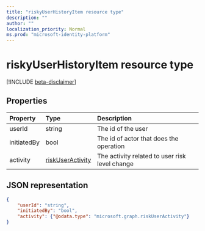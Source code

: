 ```yaml
---
title: "riskyUserHistoryItem resource type"
description: ""
author: ""
localization_priority: Normal
ms.prod: "microsoft-identity-platform"
---
```


# riskyUserHistoryItem resource type

[!INCLUDE [beta-disclaimer](../../includes/beta-disclaimer.md)]

## Properties

| Property       | Type    | Description |
|:---------------|:--------|:------------|
| userId         | string  | The id of the user |
| initiatedBy    | bool    | The id of actor that does the operation |
| activity       | [riskUserActivity](riskuseractivity.md)| The activity related to user risk level change | 

## JSON representation

<!-- {
  "blockType": "resource",
  "optionalProperties": [ ],
  "@odata.type": "microsoft.graph.riskyUserHistoryItem",
  "baseType": "microsoft.graph.riskyUser"
}-->

```json
{
    "userId": "string",
    "initiatedBy": "bool",
    "activity": {"@odata.type": "microsoft.graph.riskUserActivity"}
}
```


<!--
{
  "type": "#page.annotation",
  "description": "",
  "keywords": "",
  "section": "documentation",
  "tocPath": "",
  "suppressions": [
   
  ]
}
-->
